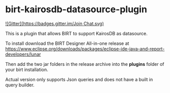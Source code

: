 birt-kairosdb-datasource-plugin
==================================
[![Gitter](https://badges.gitter.im/Join Chat.svg)](https://gitter.im/rdettai/birt-kairosdb-datasource-plugin?utm_source=badge&utm_medium=badge&utm_campaign=pr-badge&utm_content=badge)

This is a plugin that allows BIRT to support KairosDB as datasource.

To install download the BIRT Designer All-in-one release at https://www.eclipse.org/downloads/packages/eclipse-ide-java-and-report-developers/lunar

Then add the two jar folders in the release archive into the <b>plugins</b> folder of your birt installation.

Actual version only supports Json queries and does not have a built in query builder.
